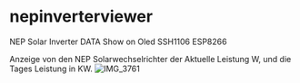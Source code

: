 # nepinverterviewer

NEP Solar Inverter DATA Show on Oled SSH1106 ESP8266 

  Anzeige von den NEP Solarwechselrichter der Aktuelle Leistung W, und die Tages Leistung in KW.
![IMG_3761](https://github.com/Wunni73/nepinverterviewer/assets/69694624/b833b7e8-66ad-43c6-bc72-50a480b4c28b)
